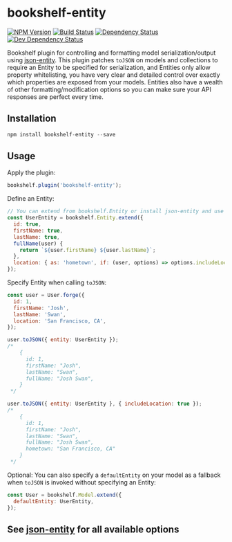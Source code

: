 # bookshelf-entity
[![NPM Version][npm-image]][npm-url] [![Build Status][build-image]][build-url] [![Dependency Status][depstat-image]][depstat-url] [![Dev Dependency Status][devdepstat-image]][devdepstat-url]

Bookshelf plugin for controlling and formatting model serialization/output using [json-entity](https://github.com/joshswan/json-entity). This plugin patches `toJSON` on models and collections to require an Entity to be specified for serialization, and Entities only allow property whitelisting, you have very clear and detailed control over exactly which properties are exposed from your models. Entities also have a wealth of other formatting/modification options so you can make sure your API responses are perfect every time.

## Installation

```javascript
npm install bookshelf-entity --save
```

## Usage

Apply the plugin:
```javascript
bookshelf.plugin('bookshelf-entity');
```

Define an Entity:
```javascript
// You can extend from bookshelf.Entity or install json-entity and use it directly
const UserEntity = bookshelf.Entity.extend({
  id: true,
  firstName: true,
  lastName: true,
  fullName(user) {
    return `${user.firstName} ${user.lastName}`;
  },
  location: { as: 'hometown', if: (user, options) => options.includeLocation },
});
```

Specify Entity when calling `toJSON`:
```javascript
const user = User.forge({
  id: 1,
  firstName: 'Josh',
  lastName: 'Swan',
  location: 'San Francisco, CA',
});

user.toJSON({ entity: UserEntity });
/*
    {
      id: 1,
      firstName: "Josh",
      lastName: "Swan",
      fullName: "Josh Swan",
    }
 */

user.toJSON({ entity: UserEntity }, { includeLocation: true });
/*
    {
      id: 1,
      firstName: "Josh",
      lastName: "Swan",
      fullName: "Josh Swan",
      hometown: "San Francisco, CA"
    }
 */
```

Optional: You can also specify a `defaultEntity` on your model as a fallback when `toJSON` is invoked without specifying an Entity:
```javascript
const User = bookshelf.Model.extend({
  defaultEntity: UserEntity,
});
```

## See [json-entity](https://github.com/joshswan/json-entity) for all available options

[build-url]: https://travis-ci.org/joshswan/bookshelf-entity
[build-image]: https://travis-ci.org/joshswan/bookshelf-entity.svg?branch=master
[depstat-url]: https://david-dm.org/joshswan/bookshelf-entity
[depstat-image]: https://david-dm.org/joshswan/bookshelf-entity.svg
[devdepstat-url]: https://david-dm.org/joshswan/bookshelf-entity#info=devDependencies
[devdepstat-image]: https://david-dm.org/joshswan/bookshelf-entity/dev-status.svg
[npm-url]: https://www.npmjs.com/package/bookshelf-entity
[npm-image]: https://badge.fury.io/js/bookshelf-entity.svg
